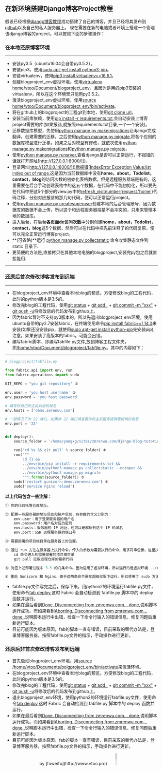 在新环境搭建Django博客Project教程
---
假设已经根据[django博客教程]()成功搭建了自己的博客，并且已经将其发布到[github]()以及自己的私人服务器上。
现在需要在新的电脑或者环境上搭建一个管理该django博客的project，可以按照下面的步骤操作：

### 在本地还原博客环境

---
- 安装py3.5（ubuntu16.04会自带py3.5.2）。
- 安装pip3，使用[sudo apt-get install python3-pip]()。
- 安装virtualenv，使用[pip3 install virtualenv==16.6.1]()。
- 创建blogproject_env虚拟环境，使用[virtualenv home/vtoo/Document/blogproject_env]()，且因为是用的pip3安装的virtualenv，所以在这个环境里只能用py3.5.2。
- 激活blogproject_env虚拟环境，使用[source home/vtoo/Document/blogproject_env/bin/activate]()。
- 将在github上的blogproject的工程git到本地，使用[git clone url]()。
- 安装当前库依赖，使用[pip install -r requirements.txt](),会自动安装上博客project需要的库(如果报错,就按照requirements.txt目录,一个一个安装)。
- 迁移数据库模型，先使用[python manage.py makemigrations]()让django完成翻译，创建需要的迁移，之后使用[python manage.py migrate](),将各个应用的数据库模型进行迁移。如果之后对模型有修改，就依次使用[python manage.py makemigrations]()和[python manage.py migrate]()。
- 使用[python manage.py runsrver](),查看django是否可以正常运行，不报错的话就打开网址[http://127.0.0.1:8000/]()。
- 登录网址[http://127.0.0.1:8000/]()后报错[IndexError Exception Value:list index out of range](),这是因为当前数据库中没有**home，about，Todolist，contact，blog**的访问次数的初始化表格数据，但是远程服务器端是有的，这里需要在后台手动创建表格中的这五个数据，在代码中不能初始化，所以要先在代码中把这5个部分的view.py中的[refresh_visitnumber(request,'home')]()代码注释，分别对应报错的那几句代码，便可以正常运行project。
- 使用[python manage.py createsuperuser]()创建本地的后台管理账号，因为数据库的数据不会上传，所以这个和远程服务器端是不会冲突的，只用来管理本地的数据库。
- 进入后台，在后台**各页面de访问次数**中分别创建**home，about，Todolist，contact，blog**这5个数据，然后可以在代码中把先前注释了的代码复原，便可以完全正常运行博客project。
- **(可省略)**运行 [python manage.py collectstatic]() 命令收集静态文件到 static 目录下.
- 更简便的方法是,直接拷贝在其他本地电脑的blogproject,安装完py包之后就直接能用.

----

### 还原后首次修改博客发布到远端

----
- 在blogproject_env环境中查看本地blog的预览，方便修改blog的工程代码，此时的python版本是3.5的。
- 修改完blog的工程代码，使用[git status]() + [git add .]() + [git commit -m "xxx"]() + [git push -u]()将修改后的代码发布到github上。
- 因为fabric暂时不支持py3版本的，所以先退出blogproject_env环境，使用ubuntu自带的py2.7安装fabric，在终端使用命令[pip install fabric==1.14.0]()来安装(如果还没安装pip，就使用[sudo apt-get install python-pip]()先安装pip),注意，如果安装了高版本的fabric。可能会出错。
- 编写fabric脚本，即编写fabfile.py文件,放到博客工程文件夹，即[/home/vtoo/Document/blogproject/fabfile.py]()。其中的内容如下：

----

~~~python
# blogproject/fabfile.py

from fabric.api import env, run
from fabric.operations import sudo

GIT_REPO = "you git repository" ① 

env.user = 'you host username' ②
env.password = 'you host password'

# 填写你自己的主机对应的域名
env.hosts = ['demo.zmrenwu.com']

# 一般情况下为 22 端口，如果非 22 端口请查看你的主机服务提供商提供的信息
env.port = '22'


def deploy():
    source_folder = '/home/yangxg/sites/zmrenwu.com/django-blog-tutorial' ③

    run('cd %s && git pull' % source_folder) ④
    run("""
        cd {} &&
        ../env/bin/pip install -r requirements.txt &&
        ../env/bin/python3 manage.py collectstatic --noinput &&
        ../env/bin/python3 manage.py migrate
        """.format(source_folder)) ⑤ 
    sudo('restart gunicorn-demo.zmrenwu.com') ⑥
    sudo('service nginx reload')
~~~
**以上代码包含一些注解：**
~~~python
① 你的代码托管仓库地址。

② 配置一些服务器的地址信息和账户信息，各参数的含义分别为：
    env.user：用于登录服务器的用户名
    env.password：用户名对应的密码
	env.hosts：服务器的 IP 地址，也可以是解析到这个 IP 的域名
	env.port：SSH 远程服务器的端口号

③ 需要部署的项目根目录在服务器上的位置。

④ 通过 run 方法在服务器上执行命令，传入的参数为需要执行的命令，用字符串包裹。这里执行了两条命令，不同命令间用 && 符号连接：
	cd 命令进入到需要部署的项目根目录
	git pull 拉取远程仓库的最新代码

⑤ 对应上述部署过程中 3-5 的几条命令。因为启用了虚拟环境，所以运行的是虚拟环境 ../env/bin/ 下的 pip 和 python

⑥ 重启 Gunicorn 和 Nginx，由于这两条命令要在超级权限下运行，所以使用了 sudo 方法而不是 run 方法。
~~~


- fabfile.py文件写完之后，保存下来。用python2的环境运行fabfile.py文件，使用命令[fab deploy](),这时 Fabric 会自动检测到 fabfile.py 脚本中的 deploy 函数并运行。
- 如果在最后看到[Done. Disconnecting from zmrenwu.com... done](),说明脚本运行成功。而如果看到[Aborting. Disconnecting from zmrenwu.com... done.](),说明脚本运行中出错，检查一下命令行输入的错误信息，修复问题后重新运行脚本。
- 目前可能因为版本原因，fab的脚本一直有错误，目前采取的替代办法是，登录博客服务器，按照fabfile.py文件的指示，手动操作进行更新。

### 还原后非首次修改博客发布到远端

- 首先启动blogproject_env环境，用[source /home/vtoo/Documents/bolgproject_env/bin/activate]()来激活环境。
- 在blogproject_env环境中查看本地blog的预览，方便修改blog的工程代码，此时的python版本是3.5的。
- 修改完blog的工程代码，使用[git status]() + [git add .]() + [git commit -m "xxx"]() + [git push -u]()将修改后的代码发布到github上。
- 退出blogproject_env环境，使用python2的环境运行fabfile.py文件，使用命令[fab deploy](),这时 Fabric 会自动检测到 fabfile.py 脚本中的 deploy 函数并运行。
- 如果在最后看到[Done. Disconnecting from zmrenwu.com... done](),说明脚本运行成功。而如果看到[Aborting. Disconnecting from zmrenwu.com... done.](),说明脚本运行中出错，检查一下命令行输入的错误信息，修复问题后重新运行脚本。
- 目前可能因为版本原因，fab的脚本一直有错误，目前采取的替代办法是，登录博客服务器，按照fabfile.py文件的指示，手动操作进行更新。

<center>
by [fuweifu](http://www.vtoo.pro)
<img src="https://pic.superbed.cn/item/5c83a7243a213b04178fed8c" width="10%" height="10%" />
</center>